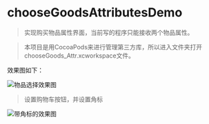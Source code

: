 # chooseGoodsAttributesDemo

>实现购买物品属性界面，当前写的程序只能接收两个物品属性。

>本项目是用CocoaPods来进行管理第三方库，所以进入文件夹打开chooseGoods_Attr.xcworkspace文件。

效果图如下：

![物品选择效果图](http://7xq2wz.com1.z0.glb.clouddn.com/物品属性选择.gif)

>设置购物车按钮，并设置角标

![带角标的效果图](http://7xq2wz.com1.z0.glb.clouddn.com/gitDemo%E6%B7%BB%E5%8A%A0%E8%B4%AD%E7%89%A9%E8%BD%A6%E8%A7%92%E6%A0%87.gif)

